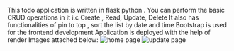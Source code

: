 This todo application is written in flask python .
You can perform the basic CRUD operations in it i.c Create , Read, Update, Delete 
It also has functionalities of pin to top , sort the list by date and time 
Bootstrap is used for the frontend development 
Application is deployed with the help of render 
Images attached below:
![home page](https://github.com/user-attachments/assets/caeb61ba-fbce-4f5e-9f9f-be239ffc1f00)
![update page](https://github.com/user-attachments/assets/3e27c6ac-5a9f-444f-ad12-d6bd91f11faf)

